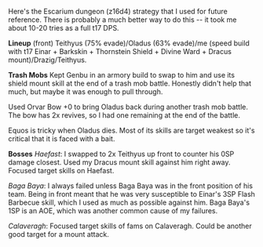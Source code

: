 Here's the Escarium dungeon (z16d4) strategy that I used for future reference. There is probably a much better way to do this -- it took me about 10-20 tries as a full t17 DPS.

**Lineup**
(front) Teithyus (75% evade)/Oladus (63% evade)/me (speed build with t17 Einar + Barkskin + Thornstein Shield + Divine Ward + Dracus mount)/Drazig/Teithyus.

**Trash Mobs**
Kept Genbu in an armory build to swap to him and use its shield mount skill at the end of a trash mob battle. Honestly didn't help that much, but maybe it was enough to pull through.

Used Orvar Bow +0 to bring Oladus back during another trash mob battle. The bow has 2x revives, so I had one remaining at the end of the battle.

Equos is tricky when Oladus dies. Most of its skills are target weakest so it's critical that it is faced with a bait.

**Bosses**
_Haefast_:  I swapped to 2x Teithyus up front to counter his 0SP damage closest. Used my Dracus mount skill against him right away. Focused target skills on Haefast.

_Baga Baya_: I always failed unless Baga Baya was in the front position of his team. Being in front meant that he was very susceptible to Einar's 3SP Flash Barbecue skill, which I used as much as possible against him. Baga Baya's 1SP is an AOE, which was another common cause of my failures.

_Calaveragh_: Focused target skills of fams on Calaveragh. Could be another good target for a mount attack.
